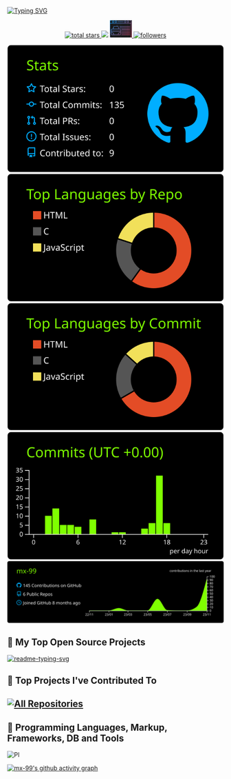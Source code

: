 [![Typing SVG](https://readme-typing-svg.herokuapp.com?font=Fira+Code&pause=1000&random=false&width=435&lines=Full+Stack+Web+Developer;In+my+leisure+hours;I+embark+upon+assorted+ventures.;Ricer;I+Use+Arch+BTW)](https://git.io/typing-svg)

<p align="center">
 <a href="https://github.com/mx-99?tab=repositories&sort=stargazers">
   <img alt="total stars" title="Total stars on GitHub" src="https://custom-icon-badges.demolab.com/github/stars/mx-99?color=55960c&style=for-the-badge&labelColor=488207&logo=star"/>
 </a>
<img src="https://komarev.com/ghpvc/?username=mx-99&style=for-the-badge&color=40c463">


<a href="https://Tarun-Kamboj.github.io"> 
<img height="40px" src="Images/Static/port.png" lt="Portfolio" title="Portfolio"> 
</a> 

 <a href="https://github.com/mx-99?tab=followers">
   <img alt="followers" title="Follow me on Github" src="https://custom-icon-badges.demolab.com/github/followers/mx-99?color=236ad3&labelColor=1155ba&style=for-the-badge&logo=person-add&label=Follow&logoColor=white"/>
 </a>
</p>


<p align="left">
 <img src="https://raw.githubusercontent.com/mx-99/mx-99/master/profile-summary-card-output/chartreuse_dark/3-stats.svg" alt="3-stats">
 <img src="https://raw.githubusercontent.com/mx-99/mx-99/master/profile-summary-card-output/chartreuse_dark/1-repos-per-language.svg" alt="1-repos-per-language">
 <img src="https://raw.githubusercontent.com/mx-99/mx-99/master/profile-summary-card-output/chartreuse_dark/2-most-commit-language.svg" alt="2-most-commit-language">
 <img src="https://raw.githubusercontent.com/mx-99/mx-99/master/profile-summary-card-output/chartreuse_dark/4-productive-time.svg" alt="4-productive-time">
 <img src="https://raw.githubusercontent.com/mx-99/mx-99/master/profile-summary-card-output/chartreuse_dark/0-profile-details.svg" alt="0-profile-details">
</p>




##  📘 My Top Open Source Projects
 <p align="left">
    <a href="https://github.com/mx-99/Todo_cli"><img width="278" src="https://denvercoder1-github-readme-stats.vercel.app/api/pin/?username=mx-99&repo=Todo_cli&theme=react&bg_color=1F222E&title_color=F85D7F&hide_border=true&icon_color=F8D866&show_icons=false" alt="readme-typing-svg"></a>
     
 


  ##  📕 Top Projects I've Contributed To
 <!--<a href="https://github.com/pallets/flask"><img width="278" src="https://denvercoder1-github-readme-stats.vercel.app/api/pin/?username=pallets&repo=flask&theme=react&bg_color=1F222E&title_color=F85D7F&hide_border=true&icon_color=F8D866&show_icons=false&show_description=false" alt="flask"></a> -->

## <a href="https://github.com/mx-99?tab=repositories&sort=stargazers"><img alt="All Repositories" title="All Repositories" src="https://custom-icon-badges.demolab.com/badge/-Click%20Here%20For%20All%20My%20Repos-1F222E?style=for-the-badge&logoColor=white&logo=repo"/></a>
</details>


## 🔧 Programming Languages, Markup, Frameworks, DB and Tools 

![Pl](https://skillicons.dev/icons?i=html,css,js,ts,nodejs,react,bash,mongodb,mysql,neovim,vim,vscode,md,git,github&&theme=light)


[![mx-99's github activity graph](https://github-readme-activity-graph.vercel.app/graph?username=mx-99&theme=github-compact)](https://github.com/ashutosh00710/github-readme-activity-graph)


